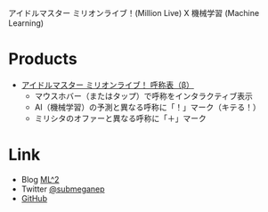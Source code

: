 アイドルマスター ミリオンライブ！(Million Live) X 機械学習 (Machine Learning)

# Products

* [アイドルマスター ミリオンライブ！ 呼称表（β）](https://submeganep.github.io/koshou.html)
    * マウスホバー（またはタップ）で呼称をインタラクティブ表示
    * AI（機械学習）の予測と異なる呼称に「！」マーク（キテる！）
    * ミリシタのオファーと異なる呼称に「＋」マーク

# Link

* Blog [ML^2](https://submeganep.hatenablog.com/)
* Twitter [@submeganep](https://twitter.com/submeganep)
* [GitHub](https://github.com/submeganep)
